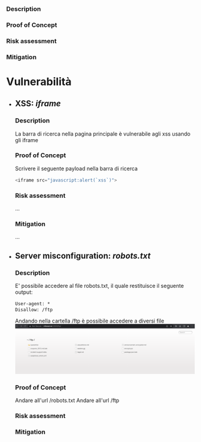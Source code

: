 ### Description
### Proof of Concept 
### Risk assessment
### Mitigation

# Vulnerabilità
* ## XSS: *iframe*
    ### Description
    La barra di ricerca nella pagina principale è vulnerabile agli xss usando gli iframe
    ### Proof of Concept 
    Scrivere il seguente payload nella barra di ricerca
    ```javascript
    <iframe src="javascript:alert(`xss`)">
    ```
    ### Risk assessment
    ...
    ### Mitigation
    ...
* ## Server misconfiguration: *robots.txt*
    ### Description
    E' possibile accedere al file robots.txt, il quale restituisce il seguente output:
    ```
    User-agent: *
    Disallow: /ftp
    ```
    Andando nella cartella /ftp è possibile accedere a diversi file
    ![](images/robots.png)
    ### Proof of Concept
    Andare all'url /robots.txt
    Andare all'url /ftp
    ### Risk assessment
    ### Mitigation


